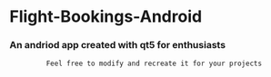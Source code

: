 # Flight-Bookings-Android
###             An andriod app created with qt5 for enthusiasts
             Feel free to modify and recreate it for your projects
